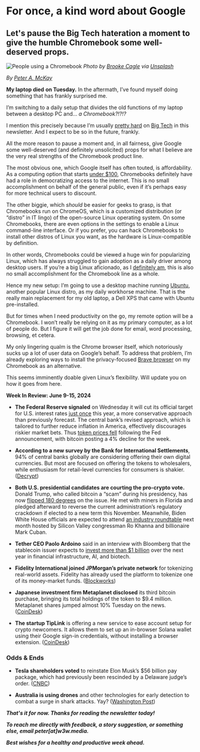 # For once, a kind word about Google
## Let's pause the Big Tech hateration a moment to give the humble Chromebook some well-deserved props.

![People using a Chromebook](https://mcusercontent.com/cb5b2262972b0cb6543967aa9/images/62757c5d-ef34-4e9f-b255-1eef381861a3.jpg)
_Photo by_ [_Brooke Cagle_](https://unsplash.com/@brookecagle?utm_content=creditCopyText&utm_medium=referral&utm_source=unsplash) _via_ [_Unsplash_](https://unsplash.com/photos/person-using-laptop-C-v1p2DTakA?utm_content=creditCopyText&utm_medium=referral&utm_source=unsplash)


_By_ [_Peter A. McKay_](https://pmckay.com)

**My laptop died** **on Tuesday.** In the aftermath, I’ve found myself doing something that has frankly surprised me.

I’m switching to a daily setup that divides the old functions of my laptop between a desktop PC and… _a Chromebook?!?!?_

I mention this precisely because I’m usually [pretty hard](https://medium.com/the-modern-scientist/big-tech-is-shrinking-good-3b00ba8487b2) on [Big Tech](https://medium.com/@peteramckay/why-is-big-tech-frosty-on-blockchain-96aeb67600ac) in this newsletter. And I expect to be so in the future, frankly.

All the more reason to pause a moment and, in all fairness, give Google some well-deserved (and definitely unsolicited) props for what I believe are the very real strengths of the Chromebook product line.

The most obvious one, which Google itself has often touted, is affordability. As a computing option that starts [under $100](https://duckduckgo.com/?q=low+end+chromebooks&t=brave&ia=web), Chromebooks definitely have had a role in democratizing access to the internet. This is no small accomplishment on behalf of the general public, even if it’s perhaps easy for more technical users to discount.

The other biggie, which _should_ be easier for geeks to grasp, is that Chromebooks run on ChromeOS, which is a customized distribution (or “distro” in IT lingo) of the open-source Linux operating system. On some Chromebooks, there are even options in the settings to enable a Linux command-line interface. Or if you prefer, you can hack Chromebooks to install other distros of Linux you want, as the hardware is Linux-compatible by definition.

In other words, Chromebooks could be viewed a huge win for popularizing Linux, which has always struggled to gain adoption as a daily driver among desktop users. If you’re a big Linux aficionado, as I [definitely am](https://www.linkedin.com/pulse/linux-my-ecosystem-peter-mckay/), this is also no small accomplishment for the Chromebook line as a whole.

Hence my new setup: I’m going to use a desktop machine running [Ubuntu](https://ubuntu.com/desktop), another popular Linux distro, as my daily workhorse machine. That is the really main replacement for my old laptop, a Dell XPS that came with Ubuntu pre-installed.

But for times when I need productivity on the go, my remote option will be a Chromebook. I won’t really be relying on it as my primary computer, as a lot of people do. But I figure it will get the job done for email, word processing, browsing, et cetera.

My only lingering qualm is the Chrome browser itself, which notoriously sucks up a lot of user data on Google’s behalf. To address that problem, I’m already exploring ways to install the privacy-focused [Brave browser](https://brave.com/) on my Chromebook as an alternative.

This seems imminently doable given Linux’s flexibility. Will update you on how it goes from here.

**Week In Review: June 9-15, 2024**

*   **The Federal Reserve signaled** on Wednesday it will cut its official target for U.S. interest rates [just once](https://www.msn.com/en-ca/money/topstories/fomc-leaves-rates-alone-but-scales-back-2024-easing-outlook/ar-BB1o6MVo) this year, a more conservative approach than previously forecast. The central bank’s revised approach, which is tailored to further reduce inflation in America, effectively discourages riskier market bets. Thus [token prices fell](https://www.theblock.co/post/300129/bitcoin-equities-single-fed-rate-cut) following the Fed announcement, with bitcoin posting a 4% decline for the week.  

*   **According to a new survey by the Bank for International Settlements**, 94% of central banks globally are considering offering their own digital currencies. But most are focused on offering the tokens to wholesalers, while enthusiasm for retail-level currencies for consumers is shakier. ([Decrypt](https://decrypt.co/235501/94-of-central-banks-considering-wholesale-cbdcs-says-bis))

*   **Both U.S. presidential candidates are courting the pro-crypto vote.** Donald Trump, who called bitcoin a “scam” during his presidency, has now [flipped 180 degrees](https://www.nbcnews.com/politics/2024-election/donald-trump-flips-crypto-scam-building-crypto-army-rcna157171) on the issue. He met with miners in Florida and pledged afterward to reverse the current administration’s regulatory crackdown if elected to a new term this November. Meanwhile, Biden White House officials are expected to attend [an industry roundtable](https://www.theblock.co/post/300329/biden-admin-officials-mark-cuban-and-more-to-attend-crypto-roundtable-hosted-by-rep-ro-khanna-bitcoin-magazine) next month hosted by Silicon Valley congressman Ro Khanna and billionaire Mark Cuban.

*   **Tether CEO Paolo Ardoino** said in an interview with Bloomberg that the stablecoin issuer expects to [invest more than $1 billion](https://www.coindesk.com/business/2024/06/11/tether-expects-to-invest-over-1b-in-deals-in-the-next-year-bloomberg/) over the next year in financial infrastructure, AI, and biotech.

*   **Fidelity International joined JPMorgan’s private network** for tokenizing real-world assets. Fidelity has already used the platform to tokenize one of its money-market funds. ([Blockworks](https://blockworks.co/news/fidelity-international-joins-jpmorgan-tokenized-network))

*   **Japanese investment firm Metaplanet disclosed** its third bitcoin purchase, bringing its total holdings of the token to $9.4 million. Metaplanet shares jumped almost 10% Tuesday on the news. ([CoinDesk](https://www.coindesk.com/business/2024/06/11/metaplanet-discloses-16m-btc-purchase-shares-jump-10/))   

*   **The startup TipLink** is offering a new service to ease account setup for crypto newcomers. It allows them to set up an in-browser Solana wallet using their Google sign-in credentials, without installing a browser extension. ([CoinDesk](https://www.coindesk.com/business/2024/06/11/tiplink-aims-for-crypto-newcomers-with-google-powered-solana-wallet/))

### Odds & Ends

*   **Tesla shareholders voted** to reinstate Elon Musk’s $56 billion pay package, which had previously been rescinded by a Delaware judge’s order. ([CNBC](https://www.cnbc.com/2024/06/13/tesla-shareholder-elon-musk-pay-package-at-annual-meeting.html))

*   **Australia is using drones** and other technologies for early detection to combat a surge in shark attacks. Yay? ([Washington Post](https://www.washingtonpost.com/world/2024/06/13/shark-attack-prevention-drones-ai-australia/))


_**That's it for now. Thanks for reading the newsletter today!**_

_**To reach me directly with feedback, a story suggestion, or something else, email peter\[at\]w3w.media.**_

_**Best wishes for a healthy and productive week ahead.**_ 
